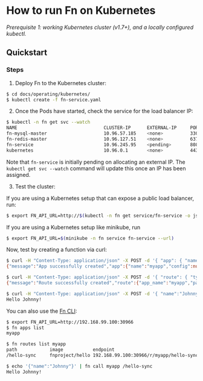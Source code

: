 # How to run Fn on Kubernetes

*Prerequisite 1: working Kubernetes cluster (v1.7+), and a locally configured kubectl.*

## Quickstart

### Steps

1. Deploy Fn to the Kubernetes cluster:

```bash
$ cd docs/operating/kubernetes/
$ kubectl create -f fn-service.yaml
```

2. Once the Pods have started, check the service for the load balancer IP:

```bash
$ kubectl -n fn get svc --watch
NAME                                CLUSTER-IP      EXTERNAL-IP     PORT(S)                                                       AGE
fn-mysql-master                     10.96.57.185    <none>          3306/TCP                                                      10m
fn-redis-master                     10.96.127.51    <none>          6379/TCP                                                      10m
fn-service                          10.96.245.95    <pending>       8080:30768/TCP,80:31921/TCP                                   10m
kubernetes                          10.96.0.1       <none>          443/TCP                                                       15d
```

Note that `fn-service` is initially pending on allocating an external IP. The `kubectl get svc --watch` command  will update this once an IP has been assigned.

3. Test the cluster:

If you are using a Kubernetes setup that can expose a public load balancer, run:

```bash
$ export FN_API_URL=http://$(kubectl -n fn get service/fn-service -o jsonpath='{.status.loadBalancer.ingress[0].ip}:{.spec.ports[?(@.name=="fn-service")].port}')
```

If you are using a Kubernetes setup like minikube, run

```bash
$ export FN_API_URL=$(minikube -n fn service fn-service --url)
```

Now, test by creating a function via curl:

```bash
$ curl -H "Content-Type: application/json" -X POST -d '{ "app": { "name":"myapp" } }' $FN_API_URL/v1/apps
{"message":"App successfully created","app":{"name":"myapp","config":null}}

$ curl -H "Content-Type: application/json" -X POST -d '{ "route": { "type": "sync", "path":"/hello-sync", "image":"fnproject/hello" } }' $FN_API_URL/v1/apps/myapp/routes
{"message":"Route successfully created","route":{"app_name":"myapp","path":"/hello-sync","image":"fnproject/hello","memory":128,"headers":{},"type":"sync","format":"default","timeout":30,"idle_timeout":30,"config":{}}}

$ curl -H "Content-Type: application/json" -X POST -d '{ "name":"Johnny" }' $FN_API_URL/r/myapp/hello-sync
Hello Johnny!
```

You can also use the [Fn CLI](https://github.com/fnproject/cli):

```bash
$ export FN_API_URL=http://192.168.99.100:30966
$ fn apps list
myapp

$ fn routes list myapp
path            image           endpoint
/hello-sync     fnproject/hello 192.168.99.100:30966/r/myapp/hello-sync

$ echo '{"name":"Johnny"}' | fn call myapp /hello-sync
Hello Johnny!
```

